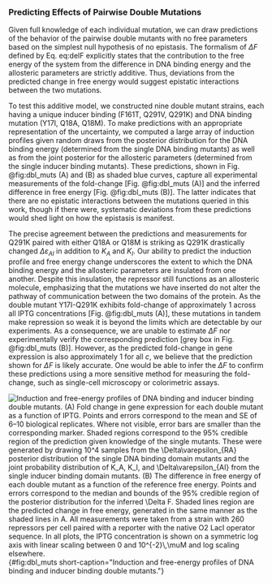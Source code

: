 ### Predicting Effects of Pairwise Double Mutations

Given full knowledge of each individual mutation, we can draw
predictions of the behavior of the pairwise double mutants with no free
parameters based on the simplest null hypothesis of no epistasis. The
formalism of $\Delta F$ defined by Eq. eq:delF explicitly
states that the contribution to the free energy of the system from the
difference in DNA binding energy and the allosteric parameters are
strictly additive. Thus, deviations from the predicted change in free
energy would suggest epistatic interactions between the two mutations.

To test this additive model, we constructed nine double mutant strains, each
having a unique inducer binding (F161T, Q291V, Q291K) and DNA binding
mutation (Y17I, Q18A, Q18M). To make predictions with an appropriate
representation of the uncertainty, we computed a large array of induction
profiles given random draws from the posterior distribution for the DNA
binding energy (determined from the single DNA binding mutants) as well as
from the joint posterior for the allosteric parameters (determined from the
single inducer binding mutants). These predictions, shown in Fig.
@fig:dbl_muts (A) and (B) as shaded blue curves, capture all experimental
measurements of the fold-change [Fig. @fig:dbl_muts (A)] and the inferred
difference in free energy [Fig. @fig:dbl_muts (B)]. The latter indicates that
there are no epistatic interactions between the mutations queried in this
work, though if there were, systematic deviations from these predictions
would shed light on how the epistasis is manifest.

The precise agreement between the predictions and measurements for Q291K
paired with either Q18A or Q18M is striking as Q291K drastically changed
$\Delta\varepsilon_{AI}$ in addition to $K_A$ and $K_I$. Our ability to
predict the induction profile and free energy change underscores the extent
to which the DNA binding energy and the allosteric parameters are insulated
from one another. Despite this insulation, the repressor still functions as
an allosteric molecule, emphasizing that the mutations we have inserted do
not alter the pathway of communication between the two domains of the
protein. As the double mutant Y17I-Q291K exhibits fold-change of
approximately $1$ across all IPTG concentrations [Fig. @fig:dbl_muts (A)],
these mutations in tandem make repression so weak it is beyond the limits
which are detectable by our experiments. As a consequence, we are unable to
estimate $\Delta F$ nor experimentally verify the corresponding prediction
[grey box in Fig. @fig:dbl_muts (B)]. However, as the predicted fold-change
in gene expression is also approximately $1$ for all $c$, we believe that the
prediction shown for $\Delta F$ is likely accurate. One would be able to
infer the $\Delta F$ to confirm these predictions using a more sensitive
method for measuring the fold-change, such as single-cell microscopy or
colorimetric assays.

![**Induction and free-energy profiles of DNA binding and inducer binding
double mutants.** (A) Fold change in gene expression for each double mutant as
a function of IPTG. Points and errors correspond to the mean and SE of 6–10
biological replicates. Where not visible, error bars are smaller than the
corresponding marker. Shaded regions correspond to the 95% credible region of
the prediction given knowledge of the single mutants. These were generated by
drawing $10^4$ samples from the $\Delta\varepsilon_{RA}$ posterior distribution
of the single DNA binding domain mutants and the joint probability
distribution of $K_A$, $K_I$, and $\Delta\varepsilon_{AI}$ from the single
inducer binding domain mutants. (B) The difference in free energy of each double
mutant as a function of the reference free
energy. Points and errors correspond to the median and bounds of the 95%
credible region of the posterior distribution for the inferred $\Delta F$. Shaded
lines region are the predicted change in free energy, generated in the same
manner as the shaded lines in A. All measurements were taken from a strain
with 260 repressors per cell paired with a reporter with the native O2 LacI
operator sequence. In all plots, the IPTG concentration is shown on a
symmetric log axis with linear scaling between 0 and $10^{-2}\,\mu$M and log scaling
elsewhere.](ch3_fig5){#fig:dbl_muts short-caption="Induction and free-energy
profiles of DNA binding and inducer binding double mutants."}

